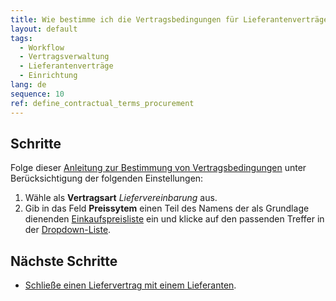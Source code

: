```yaml
---
title: Wie bestimme ich die Vertragsbedingungen für Lieferantenverträge?
layout: default
tags:
  - Workflow
  - Vertragsverwaltung
  - Lieferantenverträge
  - Einrichtung
lang: de
sequence: 10
ref: define_contractual_terms_procurement
---
```


## Schritte
Folge dieser [Anleitung zur Bestimmung von Vertragsbedingungen](Vertragsbedingungen_definieren) unter Berücksichtigung der folgenden Einstellungen:
1. Wähle als **Vertragsart** *Liefervereinbarung* aus.
1. Gib in das Feld **Preissytem** einen Teil des Namens der als Grundlage dienenden [Einkaufspreisliste](Zuweisung_Preise_Partner#einkaufspreisliste) ein und klicke auf den passenden Treffer in der <a href="Keyboard_Shortcuts_Liste#dropdown" title="Dynamisches Suchfeld (Autocomplete)">Dropdown-Liste</a>.

<!-- als Grundlage dienenden => used as a basis [postpos.]? -->

## Nächste Schritte
- [Schließe einen Liefervertrag mit einem Lieferanten](Liefervertrag_erzeugen).
